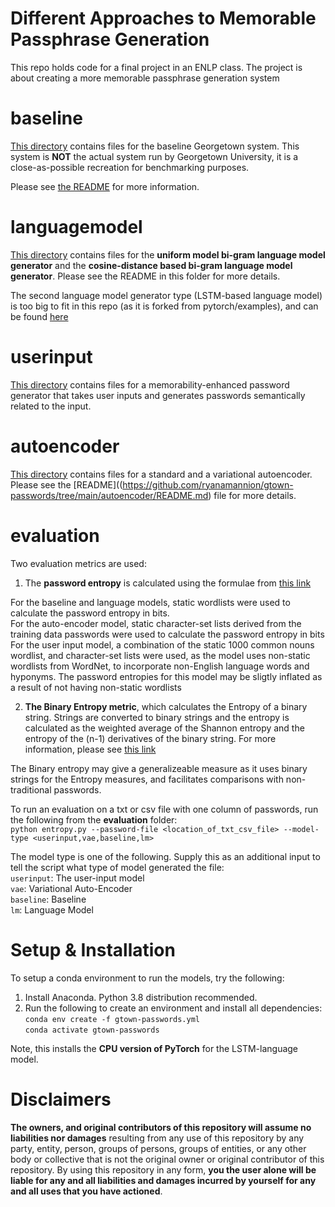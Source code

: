 # Different Approaches to Memorable Passphrase Generation
This repo holds code for a final project in an ENLP class. The project is about creating a more memorable passphrase generation system

# baseline

[This directory](https://github.com/ryanamannion/gtown-passwords/tree/main/baseline) contains files for the baseline Georgetown system.
This system is **NOT** the actual system run by Georgetown University, it is a close-as-possible recreation for benchmarking purposes.

Please see [the README](https://github.com/ryanamannion/gtown-passwords/blob/main/baseline/README.md) for more information. 

# languagemodel

[This directory](https://github.com/ryanamannion/gtown-passwords/tree/main/languagemodel) contains files for the **uniform model bi-gram language model generator** and the **cosine-distance based bi-gram language model generator**. Please see the README in this folder for more details.

The second language model generator type (LSTM-based language model) is too big to fit in this repo (as it is forked from pytorch/examples), and can be found [here](https://github.com/nitinvwaran/examples/tree/master/word_language_model)

# userinput

[This directory](https://github.com/ryanamannion/gtown-passwords/tree/main/userinput) contains files for a memorability-enhanced password generator that takes user inputs and generates passwords semantically related to the input.

# autoencoder

[This directory](https://github.com/ryanamannion/gtown-passwords/tree/main/autoencoder) contains files for a standard and a variational autoencoder. Please see the [README]((https://github.com/ryanamannion/gtown-passwords/tree/main/autoencoder/README.md) file for more details.

# evaluation

Two evaluation metrics are used: <br />
1. The **password entropy** is calculated using the formulae from [this link](https://generatepasswords.org/how-to-calculate-entropy/)

For the baseline and language models, static wordlists were used to calculate the password entropy in bits. <br />
For the auto-encoder model, static character-set lists derived from the training data passwords were used to calculate the password entropy in bits <br />
For the user input model, a combination of the static 1000 common nouns wordlist, and character-set lists were used, as the model uses non-static wordlists from WordNet, to incorporate non-English language words and hyponyms. The password entropies for this model may be sligtly inflated as a result of not having non-static wordlists <br />

2. **The Binary Entropy metric**, which calculates the Entropy of a binary string. Strings are converted to binary strings and the entropy is calculated as the weighted average of the Shannon entropy and the entropy of the (n-1) derivatives of the binary string. For more information, please see [this link](https://pypi.org/project/BiEntropy/) 

The Binary entropy may give a generalizeable measure as it uses binary strings for the Entropy measures, and facilitates comparisons with non-traditional passwords.

To run an evaluation on a txt or csv file with one column of passwords, run the following from the **evaluation** folder: <br />
`python entropy.py --password-file <location_of_txt_csv_file> --model-type <userinput,vae,baseline,lm>` <br />

The model type is one of the following. Supply this as an additional input to tell the script what type of model generated the file: <br />
`userinput`: The user-input model <br />
`vae`: Variational Auto-Encoder <br />
`baseline`: Baseline  <br />
`lm`: Language Model <br />


# Setup & Installation

To setup a conda environment to run the models, try the following: <br />
1. Install Anaconda. Python 3.8 distribution recommended. <br />
2. Run the following to create an environment and install all dependencies: <br />
   `conda env create -f gtown-passwords.yml` <br />
   `conda activate gtown-passwords` <br />
   
  Note, this installs the **CPU version of PyTorch** for the LSTM-language model.

# Disclaimers

**The owners, and original contributors of this repository will assume no liabilities nor damages** resulting from any use of this repository by any party, entity, person, groups of persons, groups of entities, or any other body or collective that is not the original owner or original contributor of this repository. By using this repository in any form, **you the user alone will be liable for any and all liabilities and damages incurred by yourself for any and all uses that you have actioned**. 
